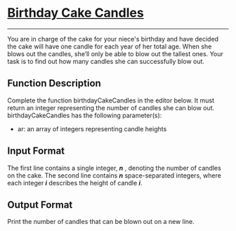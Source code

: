 # [Birthday Cake Candles][Birthday Cake Candles]
----
You are in charge of the cake for your niece's birthday and have decided the cake will have one candle for each year of her total age. When she blows out the candles, she’ll only be able to blow out the tallest ones. Your task is to find out how many candles she can successfully blow out.

## Function Description
Complete the function birthdayCakeCandles in the editor below. It must return an integer representing the number of candles she can blow out.
birthdayCakeCandles has the following parameter(s):
- ar: an array of integers representing candle heights

## Input Format
The first line contains a single integer, ***n*** , denoting the number of candles on the cake. 
The second line contains ***n*** space-separated integers, where each integer ***i*** describes the height of candle ***i***.

## Output Format
Print the number of candles that can be blown out on a new line.

[Birthday Cake Candles]: https://www.hackerrank.com/challenges/birthday-cake-candles/problem